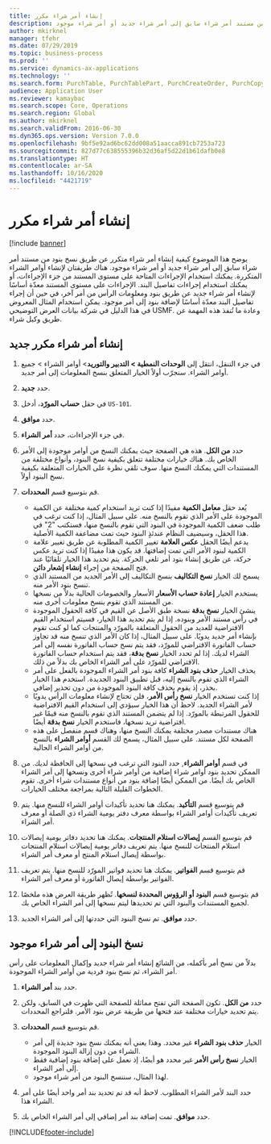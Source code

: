 ```yaml
---
title: إنشاء أمر شراء مكرر
description: يوضح هذا الموضوع كيفية إنشاء أمر شراء متكرر عن طريق نسخ بنود من مستند أمر شراء سابق إلى أمر شراء جديد أو أمر شراء موجود.
author: mkirknel
manager: tfehr
ms.date: 07/29/2019
ms.topic: business-process
ms.prod: ''
ms.service: dynamics-ax-applications
ms.technology: ''
ms.search.form: PurchTable, PurchTablePart, PurchCreateOrder, PurchCopying
audience: Application User
ms.reviewer: kamaybac
ms.search.scope: Core, Operations
ms.search.region: Global
ms.author: mkirknel
ms.search.validFrom: 2016-06-30
ms.dyn365.ops.version: Version 7.0.0
ms.openlocfilehash: 9bf5e92ad6bc62dd008a51aacca891cb7253a723
ms.sourcegitcommit: 827d77c638555396b32d36af5d22d1b61dafb0e8
ms.translationtype: HT
ms.contentlocale: ar-SA
ms.lasthandoff: 10/16/2020
ms.locfileid: "4421719"
---
```

# <a name="create-a-repeat-purchase-order"></a>إنشاء أمر شراء مكرر

[!include [banner](../../includes/banner.md)]

يوضح هذا الموضوع كيفية إنشاء أمر شراء متكرر عن طريق نسخ بنود من مستند أمر شراء سابق إلى أمر شراء جديد أو أمر شراء موجود. هناك طريقتان لإنشاء أوامر الشراء المتكررة. يمكنك استخدام الإجراءات المتاحة على مستوى المستند من جزء الإجراءات، أو يمكنك استخدام إجراءات تفاصيل البند. الإجراءات على مستوى المستند معدّة أساسًا لإنشاء أمر شراء جديد عن طريق بنود ومعلومات الرأس من أمر آخر، في حين أن إجراء تفاصيل البند معدّة أساسًا لإضافة بنود إلى أمر موجود. يمكن استخدام المثال المعروض في هذا الدليل في شركة بيانات العرض التوضيحي USMF. وعادة ما تُنفذ هذه المهمة عن طريق وكيل شراء.


## <a name="create-a-new-repeat-purchase-order"></a>إنشاء أمر شراء مكرر جديد
1. في جزء التنقل، انتقل إلى **الوحدات النمطية > التدبير والتوريد‬**> أوامر الشراء > جميع أوامر الشراء. سنجرّب أولاً الخيار المتعلق بنسخ المعلومات إلى أمر جديد.  
2. حدد **جديد**.
3. في حقل **حساب المورّد‬**، أدخل `US-101`.
4. حدد **موافق**.
5. في جزء الإجراءات، حدد **أمر الشراء**.
6. حدد **من الكل**. هذه هي الصفحة حيث يمكنك النسخ من أوامر موجودة إلى الأمر الخاص بك. هناك خيارات مختلفة تتعلق بكيفية نسخ البنود، وأنواع مختلفة من المستندات التي يمكنك النسخ منها. سوف نلقي نظرة على الخيارات المتعلقة بكيفية نسخ البنود أولاً. 
7. قم بتوسيع قسم **المحددات**.

    - يُعد حقل **معامل الكمية** مفيدًا إذا كنت تريد استخدام كمية مختلفة عن الكمية الموجودة على الأمر الذي تقوم بالنسخ منه. على سبيل المثال، إذا كنت ترغب في طلب ضعف الكمية الموجودة في البنود التي تقوم بالنسخ منها، فستكتب "2" في هذا الحقل، وسيضيف النظام عندئذٍ البنود حيث تمت مضاعفة الكمية الأصلية.  
    - يدعم أيضًا الحقل **عكس العلامة** تغيير الكمية المطلوبة عن طريق تغيير علامة الكمية لبنود الأمر التي تمت إضافتها. قد يكون هذا مفيدًا إذا كنت تريد عكس حركة، عن طريق إنشاء بنود أمر تلغي الحركة. يتم تحديد هذا الخيار تلقائيًا عند فتح الصفحة من إجراء **إنشاء إشعار دائن**.  
    - يسمح لك الخيار **نسخ التكاليف** بنسخ التكاليف‬ إلى الأمر الجديد من المستند الذي تنسخ بنود الأمر منه.  
    - يستخدم الخيار **إعادة حساب الأسعار** الأسعار والخصومات الحالية بدلاً من نسخها من المستند الذي تقوم بنسخ معلومات أخرى منه.  
    - ينشئ الخيار **نسخ بدقة** نسخة طبق الأصل عن القيم في كافة الحقول الموجودة في رأس مستند الأمر وبنوده. إذا لم يتم تحديد هذا الخيار، فسيتم استخدام القيم الافتراضية للعديد من الحقول المتعلقة بالمورّد والمنتجات كما لو كنت تقوم بإنشاء أمر جديد يدويًا. على سبيل المثال، إذا كان الأمر الذي تنسخ منه قد تجاوز حساب الفاتورة الافتراضي للمورّد، فقد يتم نسخ حساب الفاتورة نفسه إلى أمر الشراء لديك. إذا لم تحدد الخيار **نسخ بدقة**، فقد يتم استخدام حساب الفاتورة الافتراضي للمورّد على أمر الشراء الخاص بك بدلاً من ذلك.  
    - يحذف الخيار **حذف بنود الشراء** كافة بنود أمر الشراء الموجودة بالفعل على أمر الشراء الذي تقوم بالنسخ إليه، قبل تطبيق البنود الجديدة. استخدم هذا الخيار بحذر، إذ يقوم بحذف كافة البنود الموجودة من دون تحذير إضافي.  
    - إذا كنت تستخدم الخيار **نسخ رأس الأمر**، فلن تحتاج لإنشاء معلومات الرأس يدويًا لأمر الشراء الجديد. لاحظ أن هذا الخيار سيؤدي إلى استخدام القيم الافتراضية للحقول المرتبطة بالمورّد. إذا لم يتضمن المستند الذي تقوم بالنسخ منه قيمًا غير افتراضية تريد نسخها، فاستخدم الخيار **نسخ بدقة** أيضًا.   
    - هناك مستندات مصدر مختلفة يمكنك النسخ منها، وهناك قسم منفصل على هذه الصفحة لكل مستند. على سبيل المثال، يسمح لك القسم **أوامر الشراء‬** بالنسخ من أوامر الشراء الحالية.  

8. في قسم **أوامر الشراء**, حدد البنود التي ترغب في نسخها إلى الحافظة لديك. من الممكن تحديد بنود أوامر شراء إضافية من أوامر شراء أخرى ونسخها إلى أمر الشراء الخاص بك أيضًا. من الممكن أيضًا إضافة بنود من أنواع مستندات شراء أخرى. تقوم الخطوات القليلة التالية بمراجعة مختلف الخيارات.  
9. قم بتوسيع قسم **التأكيد**. يمكنك هنا تحديد تأكيدات أوامر الشراء للنسخ منها. يتم تعريف تأكيدات أوامر الشراء بواسطة معرف دفتر يومية الشراء ذي الصلة أو معرف أمر الشراء.  
10. قم بتوسيع القسم **إيصالات استلام المنتجات**. يمكنك هنا تحديد دفاتر يومية إيصالات استلام المنتجات للنسخ منها. يتم تعريف دفاتر يومية إيصالات استلام المنتجات بواسطة إيصال استلام المنتج أو معرف أمر الشراء.   
11. قم بتوسيع قسم **الفواتير**. يمكنك هنا تحديد فواتير المورّد للنسخ منها. يتم تعريف الفواتير بواسطة إيصال الفاتورة أو معرف أمر الشراء.   
12. قم بتوسيع قسم **البنود أو الرؤوس المحددة لنسخها**. تُظهر طريقة العرض هذه ملخصًا لجميع المستندات والبنود التي تم تحديدها ليتم نسخها إلى أمر الشراء الخاص بك.   
13. حدد **موافق**. تم نسخ البنود التي حددتها إلى أمر الشراء الجديد.   

## <a name="copy-lines-to-an-existing-purchase-order"></a>نسخ البنود إلى أمر شراء موجود  

بدلاً من نسخ أمر بأكمله، من الشائع إنشاء أمر شراء جديد وإكمال المعلومات على رأس أمر الشراء، ثم نسخ بنود فردية من أوامر الشراء الموجودة.  

1. حدد بند **أمر الشراء**.
2. حدد **من الكل**. تكون الصفحة التي تفتح مماثلة للصفحة التي ظهرت في السابق، ولكن يتم تحديد خيارات مختلفة عند فتحها من طريقة عرض بنود الأمر. فلنراجع المحددات‬.   
3. قم بتوسيع قسم **المحددات**.

    - الخيار **حذف بنود الشراء** غير محدد. وهذا يعني أنه يمكنك نسخ بنود جديدة إلى أمر الشراء من دون إزالة البنود الموجودة.   
    - الخيار **نسخ رأس الأمر** غير محدد هو أيضًا، إذ نعمل على إضافة بنود إضافية فقط إلى أمر الشراء.   
    - لهذا المثال، سننسخ البنود من أمر شراء موجود.   

4. حدد البند لأمر الشراء المطلوب. لاحظ أنه قد تم تحديد بند أمر واحد أيضًا على أمر الشراء هذا.  
5. حدد **موافق**. تمت إضافة بند أمر إضافي إلى أمر الشراء الخاص بك.  



[!INCLUDE[footer-include](../../../includes/footer-banner.md)]